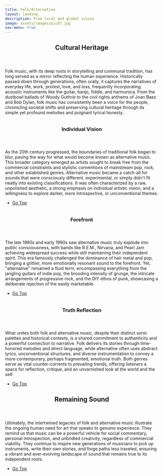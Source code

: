 ```yaml
---
title: Folk/Alternative
layout: landing
description: From local and global voices
image: assets/images/pic07.jpg
nav-menu: true
---
```


<!-- Main -->
<div id="main">

<!-- One -->
<section id="one">
	<div class="inner">
		<header class="major">
			<h2>Cultural Heritage</h2>
		</header>
		<p>Folk music, with its deep roots in storytelling and communal tradition, has long served as a mirror reflecting the human experience. Historically passed down through generations, often orally, it captures the narratives of everyday life, work, protest, love, and loss, frequently incorporating acoustic instruments like the guitar, banjo, fiddle, and harmonica. From the dustbowl ballads of Woody Guthrie to the civil rights anthems of Joan Baez and Bob Dylan, folk music has consistently been a voice for the people, chronicling societal shifts and preserving cultural heritage through its simple yet profound melodies and poignant lyrical honesty.</p>
	</div>
</section>

<!-- Two -->
<section id="two" class="spotlights">
	<section>
		<a href="generic.html" class="image">
			<img src="{% link assets/images/pic08.jpg %}" alt="" data-position="center center" />
		</a>
		<div class="content">
			<div class="inner">
				<header class="major">
					<h3>Individual Vision</h3>
				</header>
				<p>As the 20th century progressed, the boundaries of traditional folk began to blur, paving the way for what would become known as alternative music. This broader category emerged as artists sought to break free from the commercial constraints and stylistic conventions of mainstream pop, rock, and other established genres. Alternative music became a catch-all for sounds that were consciously different, experimental, or simply didn't fit neatly into existing classifications. It was often characterized by a raw, unpolished aesthetic, a strong emphasis on individual artistic vision, and a willingness to explore darker, more introspective, or unconventional themes.</p>
				<ul class="actions">
					<li><a href="landing.html" class="button">Go Top</a></li>
				</ul>
			</div>
		</div>
	</section>
	<section>
		<a href="generic.html" class="image">
			<img src="{% link assets/images/pic09.jpg %}" alt="" data-position="top center" />
		</a>
		<div class="content">
			<div class="inner">
				<header class="major">
					<h3>Forefront</h3>
				</header>
				<p>The late 1980s and early 1990s saw alternative music truly explode into public consciousness, with bands like R.E.M., Nirvana, and Pearl Jam achieving widespread success while still maintaining their independent spirit. This era famously challenged the dominance of hair metal and pop, bringing a grittier, more emotionally resonant sound to the forefront. Yet, "alternative" remained a fluid term, encompassing everything from the jangling guitars of indie pop, the brooding intensity of grunge, the intricate arrangements of progressive rock, and the DIY ethos of punk, showcasing a deliberate rejection of the easily marketable.</p>
				<ul class="actions">
					<li><a href="landing.html" class="button">Go Top</a></li>
				</ul>
			</div>
		</div>
	</section>
	<section>
		<a href="generic.html" class="image">
			<img src="{% link assets/images/pic10.jpg %}" alt="" data-position="25% 25%" />
		</a>
		<div class="content">
			<div class="inner">
				<header class="major">
					<h3>Truth Reflection</h3>
				</header>
				<p>What unites both folk and alternative music, despite their distinct sonic palettes and historical contexts, is a shared commitment to authenticity and a powerful connection to narrative. Folk delivers its stories through time-honored melodies and direct language, while alternative often uses abstract lyrics, unconventional structures, and diverse instrumentation to convey a more contemporary, perhaps fragmented, emotional truth. Both genres serve as vital counter-currents to prevailing trends, offering listeners a space for reflection, critique, and an unvarnished look at the world and the self.</p>
				<ul class="actions">
					<li><a href="landing.html" class="button">Go Top</a></li>
				</ul>
			</div>
		</div>
	</section>
</section>

<!-- Three -->
<section id="three">
	<div class="inner">
		<header class="major">
			<h2>Remaining Sound</h2>
		</header>
		<p>Ultimately, the intertwined legacies of folk and alternative music illustrate the ongoing human need for art that speaks to genuine experience. They remind us that music can be a powerful vehicle for social commentary, personal introspection, and unbridled creativity, regardless of commercial viability. They continue to inspire new generations of musicians to pick up instruments, write their own stories, and forge paths less traveled, ensuring a vibrant and ever-evolving landscape of sound that remains true to its independent roots.</p>
		<ul class="actions">
			<li><a href="landing.html" class="button next">Go Top</a></li>
		</ul>
	</div>
</section>

</div>
